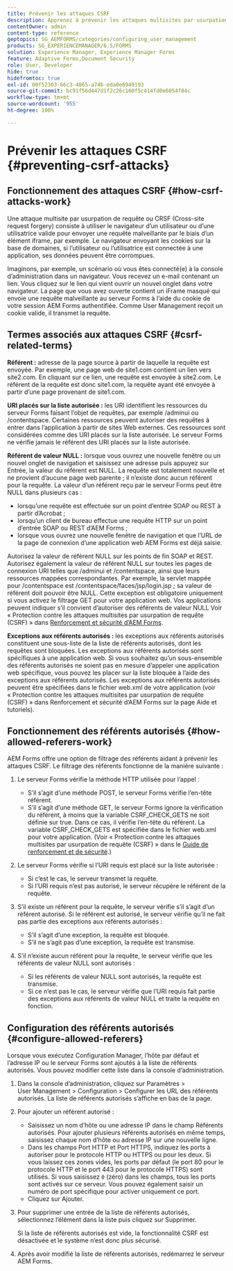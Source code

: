 ```yaml
---
title: Prévenir les attaques CSRF
description: Apprenez à prévenir les attaques multisites par usurpation de requête (CSRF) et à éviter que les données utilisateur ne soient compromises.
contentOwner: admin
content-type: reference
geptopics: SG_AEMFORMS/categories/configuring_user_management
products: SG_EXPERIENCEMANAGER/6.5/FORMS
solution: Experience Manager, Experience Manager Forms
feature: Adaptive Forms,Document Security
role: User, Developer
hide: true
hidefromtoc: true
exl-id: 00f52303-66c3-4865-a74b-eda0e6949193
source-git-commit: bc91f56d447d1f2c26c160f5c414fd0e6054f84c
workflow-type: tm+mt
source-wordcount: '955'
ht-degree: 100%

---
```


# Prévenir les attaques CSRF {#preventing-csrf-attacks}

## Fonctionnement des attaques CSRF {#how-csrf-attacks-work}

Une attaque multisite par usurpation de requête ou CRSF (Cross-site request forgery) consiste à utiliser le navigateur d’un utilisateur ou d’une utilisatrice valide pour envoyer une requête malveillante par le biais d’un élément iframe, par exemple. Le navigateur envoyant les cookies sur la base de domaines, si l’utilisateur ou l’utilisatrice est connectée à une application, ses données peuvent être corrompues.

Imaginons, par exemple, un scénario où vous êtes connecté(e) à la console d’administration dans un navigateur. Vous recevez un e-mail contenant un lien. Vous cliquez sur le lien qui vient ouvrir un nouvel onglet dans votre navigateur. La page que vous avez ouverte contient un iFrame masqué qui envoie une requête malveillante au serveur Forms à l’aide du cookie de votre session AEM Forms authentifiée. Comme User Management reçoit un cookie valide, il transmet la requête.

## Termes associés aux attaques CSRF {#csrf-related-terms}

**Référent :** adresse de la page source à partir de laquelle la requête est envoyée. Par exemple, une page web de site1.com contient un lien vers site2.com. En cliquant sur ce lien, une requête est envoyée à site2.com. Le référent de la requête est donc site1.com, la requête ayant été envoyée à partir d’une page provenant de site1.com.

**URI placés sur la liste autorisée :** les URI identifient les ressources du serveur Forms faisant l’objet de requêtes, par exemple /adminui ou /contentspace. Certaines ressources peuvent autoriser des requêtes à entrer dans l’application à partir de sites Web externes. Ces ressources sont considérées comme des URI placés sur la liste autorisée. Le serveur Forms ne vérifie jamais le référent des URI placés sur la liste autorisée.

**Référent de valeur NULL :** lorsque vous ouvrez une nouvelle fenêtre ou un nouvel onglet de navigation et saisissez une adresse puis appuyez sur Entrée, la valeur du référent est NULL. La requête est totalement nouvelle et ne provient d’aucune page web parente ; il n’existe donc aucun référent pour la requête. La valeur d’un référent reçu par le serveur Forms peut être NULL dans plusieurs cas :

* lorsqu’une requête est effectuée sur un point d’entrée SOAP ou REST à partir d’Acrobat ;
* lorsqu’un client de bureau effectue une requête HTTP sur un point d’entrée SOAP ou REST d’AEM Forms ;
* lorsque vous ouvrez une nouvelle fenêtre de navigation et que l’URL de la page de connexion d’une application web AEM Forms est déjà saisie.

Autorisez la valeur de référent NULL sur les points de fin SOAP et REST. Autorisez également la valeur de référent NULL sur toutes les pages de connexion URI telles que /adminui et /contentspace, ainsi que leurs ressources mappées correspondantes. Par exemple, la servlet mappée pour /contentspace est /contentspace/faces/jsp/login.jsp ; sa valeur de référent doit pouvoir être NULL. Cette exception est obligatoire uniquement si vous activez le filtrage GET pour votre application web. Vos applications peuvent indiquer s’il convient d’autoriser des référents de valeur NULL Voir « Protection contre les attaques multisites par usurpation de requête (CSRF) » dans [Renforcement et sécurité dʼAEM Forms](https://help.adobe.com/fr_FR/livecycle/11.0/HardeningSecurity/index.html).

**Exceptions aux référents autorisés :** les exceptions aux référents autorisés constituent une sous-liste de la liste de référents autorisés, dont les requêtes sont bloquées. Les exceptions aux référents autorisés sont spécifiques à une application web. Si vous souhaitez qu’un sous-ensemble des référents autorisés ne soient pas en mesure d’appeler une application web spécifique, vous pouvez les placer sur la liste bloquée à l’aide des exceptions aux référents autorisés. Les exceptions aux référents autorisés peuvent être spécifiées dans le fichier web.xml de votre application (voir « Protection contre les attaques multisites par usurpation de requête (CSRF) » dans Renforcement et sécurité dʼAEM Forms sur la page Aide et tutoriels).

## Fonctionnement des référents autorisés {#how-allowed-referers-work}

AEM Forms offre une option de filtrage des référents aidant à prévenir les attaques CSRF. Le filtrage des référents fonctionne de la manière suivante :

1. Le serveur Forms vérifie la méthode HTTP utilisée pour l’appel :

   * S’il s’agit d’une méthode POST, le serveur Forms vérifie l’en-tête référent.
   * S’il s’agit d’une méthode GET, le serveur Forms ignore la vérification du référent, à moins que la variable CSRF_CHECK_GETS ne soit définie sur true. Dans ce cas, il vérifie l’en-tête du référent. La variable CSRF_CHECK_GETS est spécifiée dans le fichier web.xml pour votre application. (Voir « Protection contre les attaques multisites par usurpation de requête (CSRF) » dans le [Guide de renforcement et de sécurité](https://help.adobe.com/fr_FR/livecycle/11.0/HardeningSecurity/index.html).)

1. Le serveur Forms vérifie si l’URI requis est placé sur la liste autorisée :

   * Si cʼest le cas, le serveur transmet la requête.
   * Si l’URI requis n’est pas autorisé, le serveur récupère le référent de la requête.

1. S’il existe un référent pour la requête, le serveur vérifie s’il s’agit d’un référent autorisé. Si le référent est autorisé, le serveur vérifie qu’il ne fait pas partie des exceptions aux référents autorisés :

   * S’il s’agit d’une exception, la requête est bloquée.
   * S’il ne s’agit pas d’une exception, la requête est transmise.

1. S’il n’existe aucun référent pour la requête, le serveur vérifie que les référents de valeur NULL sont autorisés :

   * Si les référents de valeur NULL sont autorisés, la requête est transmise.
   * Si ce n’est pas le cas, le serveur vérifie que l’URI requis fait partie des exceptions aux référents de valeur NULL et traite la requête en fonction.

## Configuration des référents autorisés {#configure-allowed-referers}

Lorsque vous exécutez Configuration Manager, l’hôte par défaut et l’adresse IP ou le serveur Forms sont ajoutés à la liste de référents autorisés. Vous pouvez modifier cette liste dans la console d’administration.

1. Dans la console d’administration, cliquez sur Paramètres > User Management > Configuration > Configurer les URL des référents autorisés. La liste de référents autorisés s’affiche en bas de la page.
1. Pour ajouter un référent autorisé :

   * Saisissez un nom d’hôte ou une adresse IP dans le champ Référents autorisés. Pour ajouter plusieurs référents autorisés en même temps, saisissez chaque nom d’hôte ou adresse IP sur une nouvelle ligne.
   * Dans les champs Port HTTP et Port HTTPS, indiquez les ports à autoriser pour le protocole HTTP ou HTTPS ou pour les deux. Si vous laissez ces zones vides, les ports par défaut (le port 80 pour le protocole HTTP et le port 443 pour le protocole HTTPS) sont utilisés. Si vous saisissez `0` (zéro) dans les champs, tous les ports sont activés sur ce serveur. Vous pouvez également saisir un numéro de port spécifique pour activer uniquement ce port.
   * Cliquez sur Ajouter.

1. Pour supprimer une entrée de la liste de référents autorisés, sélectionnez l’élément dans la liste puis cliquez sur Supprimer.

   Si la liste de référents autorisés est vide, la fonctionnalité CSRF est désactivée et le système n’est donc plus sécurisé.

1. Après avoir modifié la liste de référents autorisés, redémarrez le serveur AEM Forms.
